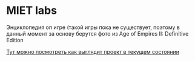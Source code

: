 # MIET labs #

Энциклопедия оп игре (такой игры пока не существует, поэтому в данный момент за основу берутся фото из Age of Empires II: Definitive Edition

[Тут можно посмотреть как выглядит проект в текущем состоянии](https://empire-of-ages.mjajksj.repl.co/Main)
